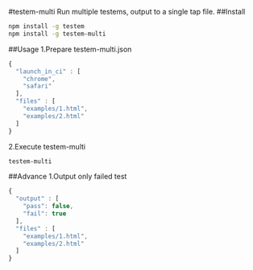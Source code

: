 #testem-multi
Run multiple testems, output to a single tap file.
##Install
```sh
npm install -g testem
npm install -g testem-multi
```

##Usage
1.Prepare testem-multi.json
```js
{
  "launch_in_ci" : [
    "chrome",
    "safari"
  ],
  "files" : [
    "examples/1.html",
    "examples/2.html"
  ]
}
```

2.Execute testem-multi
```sh
testem-multi
```

##Advance
1.Output only failed test
```js
{
  "output" : [
    "pass": false,
    "fail": true
  ],
  "files" : [
    "examples/1.html",
    "examples/2.html"
  ]
}
```

